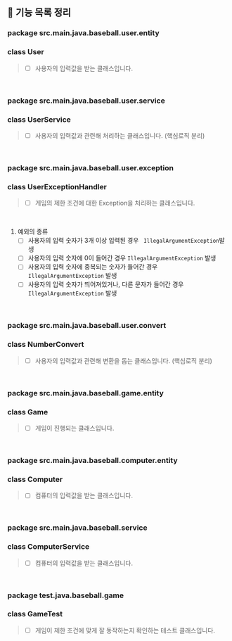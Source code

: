 ## 📃 기능 목록 정리

### package src.main.java.baseball.user.entity

### class User

> - [ ] 사용자의 입력값을 받는 클래스입니다.

<br>

### package src.main.java.baseball.user.service

### class UserService

> - [ ] 사용자의 입력값과 관련해 처리하는 클래스입니다. (핵심로직 분리)

<br>

### package src.main.java.baseball.user.exception

### class UserExceptionHandler

> - [ ] 게임의 제한 조건에 대한 Exception을 처리하는 클래스입니다.

<br>

1. 예외의 종류
   - [ ] 사용자의 입력 숫자가 3개 이상 입력된 경우 ` IllegalArgumentException`발생
   - [ ] 사용자의 입력 숫자에 0이 들어간 경우 `IllegalArgumentException` 발생
   - [ ] 사용자의 입력 숫자에 중복되는 숫자가 들어간 경우 `IllegalArgumentException` 발생
   - [ ] 사용자의 입력 숫자가 띄어져있거나, 다른 문자가 들어간 경우 `IllegalArgumentException` 발생

<br>

### package src.main.java.baseball.user.convert

### class NumberConvert

> - [ ] 사용자의 입력값과 관련해 변환을 돕는 클래스입니다. (핵심로직 분리)

<br>

### package src.main.java.baseball.game.entity

### class Game

> - [ ] 게임이 진행되는 클래스입니다.

<br>

### package src.main.java.baseball.computer.entity

### class Computer

> - [ ] 컴퓨터의 입력값을 받는 클래스입니다.

<br>

### package src.main.java.baseball.service

### class ComputerService

> - [ ] 컴퓨터의 입력값을 받는 클래스입니다.

<br>

### package test.java.baseball.game

### class GameTest

> - [ ] 게임이 제한 조건에 맞게 잘 동작하는지 확인하는 테스트 클래스입니다.

